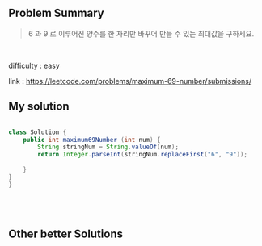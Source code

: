 ## Problem Summary


> 6 과 9 로 이루어진 양수를 한 자리만 바꾸어 만들 수 있는 최대값을 구하세요.

<br>

difficulty : easy <br>

link : https://leetcode.com/problems/maximum-69-number/submissions/ <br>



## My solution

```java

class Solution {
    public int maximum69Number (int num) {
        String stringNum = String.valueOf(num);
        return Integer.parseInt(stringNum.replaceFirst("6", "9"));
      
    }
}
}

```
<br><br>

## Other better Solutions

<br>

```java



```
